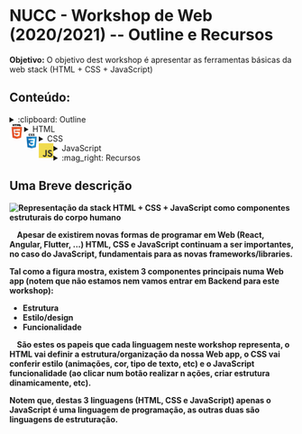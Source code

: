 # NUCC - Workshop de Web (2020/2021) -- Outline e Recursos
**Objetivo:** O objetivo dest workshop é apresentar as ferramentas básicas da web stack (HTML + CSS + JavaScript)

## Conteúdo:

<details>
    <summary>:clipboard: Outline</summary>
  :heavy_check_mark: O que vamos cobrir  
  
  :x: O que não vamos cobrir
</details>
<details>
     <summary>HTML 
       <img align="left" alt="HTML" width="26px" src="https://raw.githubusercontent.com/github/explore/80688e429a7d4ef2fca1e82350fe8e3517d3494d/topics/html/html.png" />
    </summary>
</details>
<details>
     <summary>CSS 
       <img align="left" alt="CSS" width="26px" src="https://raw.githubusercontent.com/github/explore/80688e429a7d4ef2fca1e82350fe8e3517d3494d/topics/css/css.png" />
    </summary>
</details>
<details>
     <summary>JavaScript 
       <img align="left" alt="JavaScript" width="26px" src="https://raw.githubusercontent.com/github/explore/80688e429a7d4ef2fca1e82350fe8e3517d3494d/topics/javascript/javascript.png" />
    </summary>
</details>
<details>
     <summary>:mag_right: Recursos</summary>
    &nbsp;&nbsp;&nbsp;&nbsp;Tudo o que precisas já se encontra online, basta pesquisar, o Google é o vosso melhor amigo. Qualquer dúvida que tenham certamente alguém já a teve, basta pesquisar, utilizem o Stack Overflow para ver questões/soluções ou mesmo colocar as vossas.  <br>
    <ul>
        <li>
            <b>Youtube</b>: Existem muitos recursos/tutoriais no Youtube, basta pesquisar, um canal recomendado é o 
            <a href="https://www.youtube.com/channel/UC8butISFwT-Wl7EV0hUK0BQ">freeCodeCamp</a>
        </li> 
        <li>
            <b><a href="https://www.w3schools.com/">W3Schools</a>
            <ul>
                <li>
                    <a href="https://www.w3schools.com/html/">HTML Tutorial</a>
                </li>
                <li>
                    <a href="https://www.w3schools.com/css/">CSS Tutorial</a>
                </li>
                <li>
                    <a href="https://www.w3schools.com/js/default.asp">JavaScript Tutorial</a>
                </li>
            </ul>
        </li>
    </ul>
    
    
</details>


## Uma Breve descrição
<img align="center" src="https://pbs.twimg.com/media/EYihCuiXQAMhINK?format=jpg&name=900x900" alt="Representação da stack HTML + CSS + JavaScript como componentes estruturais do corpo humano" width=50% height=50%>

&nbsp;&nbsp;&nbsp;&nbsp;Apesar de existirem novas formas de programar em Web (React, Angular, Flutter, ...) HTML, CSS e JavaScript continuam a ser importantes, no caso do JavaScript, fundamentais para as novas frameworks/libraries.   

Tal como a figura mostra, existem 3 componentes principais numa Web app (notem que não estamos nem vamos entrar em Backend para este workshop):
+   Estrutura
+   Estilo/design
+   Funcionalidade

&nbsp;&nbsp;&nbsp;&nbsp;São estes os papeis que cada linguagem neste workshop representa, o HTML vai definir a estrutura/organização da nossa Web app, o CSS vai conferir estilo (animações, cor, tipo de texto, etc) e o JavaScript funcionalidade (ao clicar num botão realizar n ações, criar estrutura dinamicamente, etc).

Notem que, destas 3 linguagens (HTML, CSS e JavaScript) apenas o JavaScript é uma linguagem de programação, as outras duas são linguagens de estruturação. 

